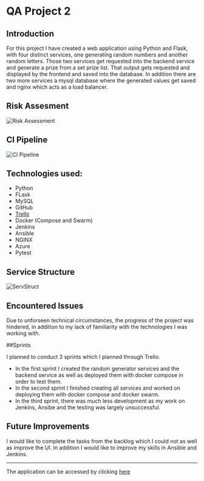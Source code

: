 # QA Project 2

## Introduction 
 
 For this project I have created a web application using Python and Flask, with four distinct services, one generating random numbers
 and another random letters. Those two services get requested into the backend service and generate a prize from a set prize list.
 That output gets requested and displayed by the frontend and saved into the database. In addition there are two more services a mysql
 database where the generated values get saved and nginx which acts as a load balancer.

## Risk Assesment 

![Risk Assessment](https://github.com/stefangelova/project2/blob/master/documentation/Capture.PNG)

## CI Pipeline 

![CI Pipeline](https://github.com/stefangelova/project2/blob/master/documentation/Untitled%20Diagram%20(2).jpg)

## Technologies used:

 + Python
 + FLask
 + MySQL
 + GitHub
 + [Trello](https://trello.com/b/IhLz0K3P/qa2)
 + Docker (Compose and Swarm)
 + Jenkins
 + Ansible
 + NGINX
 + Azure
 + Pytest
 
## Service Structure

![ServStruct](https://github.com/stefangelova/project2/blob/master/documentation/Untitled%20Diagram%20(3).jpg)


## Encountered Issues 

Due to unforseen technical circumstances, the progress of the project was hindered, in addition to my lack of familiarity with the technologies I was working with.
 
##Sprints

I planned to conduct 3 sprints which I planned through Trello. 
 + In the first sprint I created the random generator services and the backend service as well as deployed them with docker compose in order to test them.
 + In the second sprint I finished creating all services and worked on deploying them with docker compose and docker swarm.
 + In the third sprint, there was much less development as my work on Jenkins, Ansibe and the testing was largely unsuccessful.
 
 
## Future Improvements 

I would like to complete the tasks from the backlog which I could not as well as improve the UI. In addition I would like to improve my skills in Ansible and Jenkins.


 
 -----------------------------------------------------------------------------
The application can be accessed by clicking [here](http://51.104.16.150)


